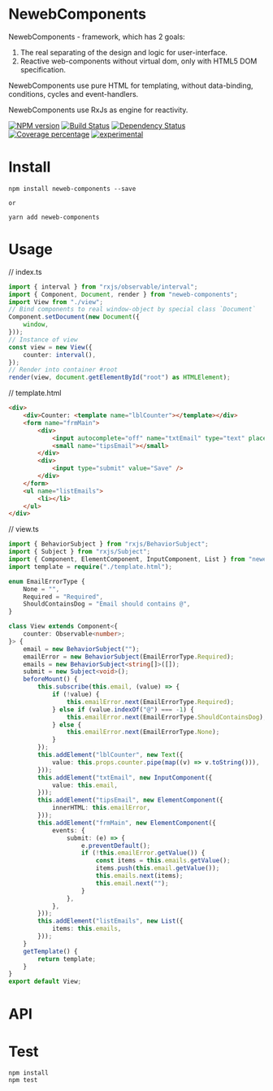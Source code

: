 # NewebComponents

NewebComponents - framework, which has 2 goals:

1. The real separating of the design and logic for user-interface.
2. Reactive web-components without virtual dom, only with HTML5 DOM specification.

NewebComponents use pure HTML for templating, without data-binding, conditions, cycles and event-handlers.

NewebComponents use RxJs as engine for reactivity.

[![NPM version][npm-image]][npm-url] [![Build Status][travis-image]][travis-url] [![Dependency Status][daviddm-image]][daviddm-url] [![Coverage percentage][coveralls-image]][coveralls-url]
[![experimental](http://badges.github.io/stability-badges/dist/experimental.svg)](http://github.com/badges/stability-badges)

# Install

    npm install neweb-components --save

    or

    yarn add neweb-components

# Usage

// index.ts

```typescript
import { interval } from "rxjs/observable/interval";
import { Component, Document, render } from "neweb-components";
import View from "./view";
// Bind components to real window-object by special class `Document`
Component.setDocument(new Document({
    window,
}));
// Instance of view
const view = new View({
    counter: interval(),
});
// Render into container #root
render(view, document.getElementById("root") as HTMLElement);
```

// template.html

```html
<div>
    <div>Counter: <template name="lblCounter"></template></div>
    <form name="frmMain">
        <div>
            <input autocomplete="off" name="txtEmail" type="text" placeholder="Type email" />
            <small name="tipsEmail"></small>
        </div>
        <div>
            <input type="submit" value="Save" />
        </div>
    </form>
    <ul name="listEmails">
        <li></li>
    </ul>
</div>
```

// view.ts

```typescript
import { BehaviorSubject } from "rxjs/BehaviorSubject";
import { Subject } from "rxjs/Subject";
import { Component, ElementComponent, InputComponent, List } from "neweb-components";
import template = require("./template.html");

enum EmailErrorType {
    None = "",
    Required = "Required",
    ShouldContainsDog = "Email should contains @",
}

class View extends Component<{
    counter: Observable<number>;
}> {
    email = new BehaviorSubject("");
    emailError = new BehaviorSubject(EmailErrorType.Required);
    emails = new BehaviorSubject<string[]>([]);
    submit = new Subject<void>();
    beforeMount() {
        this.subscribe(this.email, (value) => {
            if (!value) {
                this.emailError.next(EmailErrorType.Required);
            } else if (value.indexOf("@") === -1) {
                this.emailError.next(EmailErrorType.ShouldContainsDog);
            } else {
                this.emailError.next(EmailErrorType.None);
            }
        });
        this.addElement("lblCounter", new Text({
            value: this.props.counter.pipe(map((v) => v.toString())),
        }));
        this.addElement("txtEmail", new InputComponent({
            value: this.email,
        }));
        this.addElement("tipsEmail", new ElementComponent({
            innerHTML: this.emailError,
        }));
        this.addElement("frmMain", new ElementComponent({
            events: {
                submit: (e) => {
                    e.preventDefault();
                    if (!this.emailError.getValue()) {
                        const items = this.emails.getValue();
                        items.push(this.email.getValue());
                        this.emails.next(items);
                        this.email.next("");
                    }
                },
            },
        }));
        this.addElement("listEmails", new List({
            items: this.emails,
        }));
    }
    getTemplate() {
        return template;
    }
}
export default View;

```

# API



# Test

    npm install
    npm test

[npm-image]: https://badge.fury.io/js/neweb-components.svg
[npm-url]: https://npmjs.org/package/neweb-components
[travis-image]: https://travis-ci.org/newebio/neweb-components.svg?branch=master
[travis-url]: https://travis-ci.org/newebio/neweb-components
[daviddm-image]: https://david-dm.org/newebio/neweb-components.svg?theme=shields.io
[daviddm-url]: https://david-dm.org/newebio/neweb-components
[coveralls-image]: https://coveralls.io/repos/newebio/neweb-components/badge.svg
[coveralls-url]: https://coveralls.io/r/newebio/neweb-components